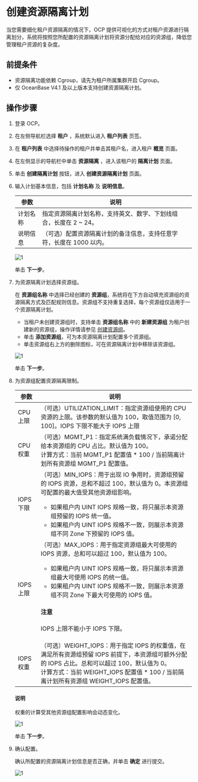 # 创建资源隔离计划

当您需要细化租户资源隔离的情况下，OCP 提供可视化的方式对租户资源进行隔离划分，系统将按照您所配置的资源隔离计划将资源分配给对应的资源组，降低您管理租户资源的复杂度。

## 前提条件

* 资源隔离功能依赖 Cgroup，请先为租户所属集群开启 Cgroup。
* 仅 OceanBase V4.1 及以上版本支持创建资源隔离计划。

## 操作步骤

1. 登录 OCP。

2. 在左侧导航栏选择 **租户** ，系统默认进入 **租户列表** 页签。

3. 在 **租户列表** 中选择待操作的租户并单击其租户名，进入租户 **概览** 页面。

4. 在左侧显示的导航栏中单击 **资源隔离** ，进入该租户的 **隔离计划** 页面。

5. 单击 **创建隔离计划** 按钮，进入 **创建资源隔离计划** 页面。

6. 输入计划基本信息，包括 **计划名称** 及 **说明信息**。

    |  参数  |  说明   |
    |--------|---------|
    |  计划名称      |  指定资源隔离计划名称，支持英文、数字、下划线组合，长度在 2 ~ 24。       |
    |  说明信息      |  （可选）配置资源隔离计划的备注信息，支持任意字符，长度在 1000 以内。       |

    ![1](https://obbusiness-private.oss-cn-shanghai.aliyuncs.com/doc/img/ocp/420/%E8%B5%84%E6%BA%90%E9%9A%94%E7%A6%BB%E8%AE%A1%E5%88%92.png)

    单击 **下一步**。

7. 为资源隔离计划选择资源组。

    在 **资源组名称** 中选择已经创建的 **资源组**，系统将在下方自动填充资源组的资源隔离方式及匹配规则信息。资源组不支持重复选择，每个资源组仅适用于一个资源隔离计划。

    * 当租户未创建资源组时，支持单击 **资源组名称** 中的 **新建资源组** 为租户创建新的资源组，操作详情请参见 [创建资源组](200.create-a-resource-group.md)。
    * 单击 **添加资源组**，可为本资源隔离计划配置多个资源组。
    * 单击资源组右上方的删除图标，可在资源隔离计划中移除该资源组。

    ![1](https://obbusiness-private.oss-cn-shanghai.aliyuncs.com/doc/img/ocp/420/%E8%B5%84%E6%BA%90%E7%BB%84%E9%85%8D%E7%BD%AE.png)

    单击 **下一步**。

8. 为资源组配置资源隔离限制。

    |  参数  |  说明   |
    |--------|---------|
    |  CPU 上限      |  （可选）UTILIZATION_LIMIT：指定资源组使用的 CPU 资源的上限。该参数的默认值为 100，取值范围为 [0, 100]。IOPS 下限不能大于 IOPS 上限       |
    |  CPU 权重      |  （可选）MGMT_P1：指定系统满负载情况下，承诺分配给本资源组的 CPU 占比。默认值为 100。 </br> 计算方式：当前 MGMT_P1 配置值 * 100 / 当前隔离计划所有资源组 MGMT_P1 配置值。      |
    |  IOPS 下限      |  （可选）MIN_IOPS：用于出现 IO 争用时，资源组预留的 IOPS 资源，总和不超过 100，默认值为 0。本资源组可配置的最大值受其他资源组影响。<ul><li>如果租户内 UINT IOPS 规格一致，将只展示本资源组预留的 IOPS 统一值。</li><li>如果租户内 UINT IOPS 规格不一致，则展示本资源组不同 Zone 下预留的 IOPS 值。</li></ul>       |
    |  IOPS 上限      |  （可选）MAX_IOPS：用于指定资源组最大可使用的 IOPS 资源，总和可以超过 100，默认值为 100。<ul><li>如果租户内 UINT IOPS 规格一致，将只展示本资源组最大可使用 IOPS 的统一值。</li><li>如果租户内 UINT IOPS 规格不一致，则展示本资源组不同 Zone 下最大可使用的 IOPS 值。</li></ul> <main id="notice" type='notice'><h4>注意</h4><p>IOPS 上限不能小于 IOPS 下限。</p></main>      |
    |  IOPS 权重      |  （可选）WEIGHT_IOPS：用于指定 IOPS 的权重值，在满足所有资源组预留 IOPS 前提下，本资源组可额外分配的 IOPS 占比。总和可以超过 100，默认值为 0。<br>计算方式：当前 WEIGHT_IOPS 配置值 * 100 / 当前隔离计划所有资源组 WEIGHT_IOPS 配置值。      |

    <main id="notice" type='explain'>
    <h4>说明</h4>
    <p>权重的计算受其他资源组配置影响会动态变化。</p>
    </main>

    ![1](https://obbusiness-private.oss-cn-shanghai.aliyuncs.com/doc/img/ocp/420/%E8%B5%84%E6%BA%90%E9%9A%94%E7%A6%BB%E9%99%90%E5%88%B6.png)

    单击 **下一步**。

9. 确认配置。

    确认所配置的资源隔离计划信息是否正确，并单击 **确定** 进行提交。

    ![1](https://obbusiness-private.oss-cn-shanghai.aliyuncs.com/doc/img/ocp/420/%E7%A1%AE%E8%AE%A4%E9%85%8D%E7%BD%AE%E4%BF%A1%E6%81%AF.png)
